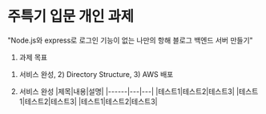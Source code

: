 # 주특기 입문 개인 과제
"Node.js와 express로 로그인 기능이 없는 나만의 항해 블로그 백엔드 서버 만들기"

1. 과제 목표
1) 서비스 완성, 2) Directory Structure,  3) AWS 배포

2. 서비스 완성
|제목|내용|설명|
|------|---|---|
|테스트1|테스트2|테스트3|
|테스트1|테스트2|테스트3|
|테스트1|테스트2|테스트3|
